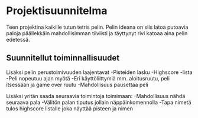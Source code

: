 # Projektisuunnitelma

Teen projektina kaikille tutun tetris pelin.
Pelin ideana on siis latoa putoavia paloja päällekkäin mahdollisimman
tiiviisti ja täyttynyt rivi katoaa aina pelin edetessä.

## Suunnitellut toiminnallisuudet

Lisäksi pelin perustoimivuuden laajentavat
-Pisteiden lasku
-Highscore -lista
-Peli nopeutuu ajan myötä
-Eri käyttöliittymiä mm. aloitusruutu, peli itsessään ja game over ruutu
-Mahdollisuus pausettaa peli

Lisäksi yritän saada seuraavia toimintoja toimimaan:
-Mahdollisuus nähdä seuraava pala
-Välitön palan tiputus jollain näppäinkomennolla
-Tapa nimetä tulos highscore listalle joka näyttää pisteen ja nimen

